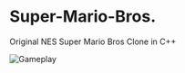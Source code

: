# Super-Mario-Bros.
Original NES Super Mario Bros Clone in C++

<img src="/MarioGameplay.gif" alt="Gameplay"/>
